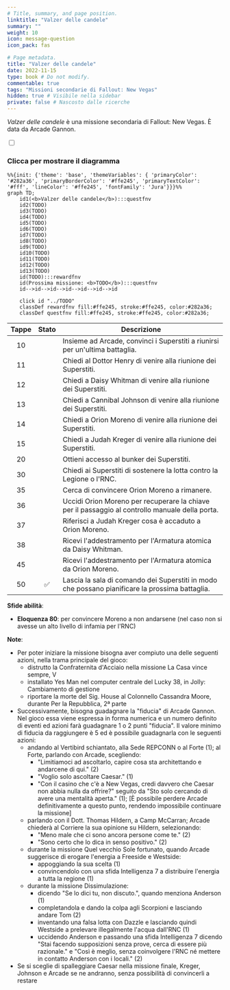 ```yaml
---
# Title, summary, and page position.
linktitle: "Valzer delle candele"
summary: ""
weight: 10
icon: message-question
icon_pack: fas

# Page metadata.
title: "Valzer delle candele"
date: 2022-11-15
type: book # Do not modify.
commentable: true
tags: "Missioni secondarie di Fallout: New Vegas"
hidden: true # Visibile nella sidebar
private: false # Nascosto dalle ricerche
---
```


<div class="fnv">


*Valzer delle candele* è una missione secondaria di Fallout: New Vegas. È data da Arcade Gannon.


<section class="chart-collapse">
<input type="checkbox" name="collapse2" id="handle2">
<h3 class="handle">
<label for="handle2">Clicca per mostrare il diagramma</label>
</h3>
<div class="content">

```mermaid
%%{init: {'theme': 'base', 'themeVariables': { 'primaryColor': '#282a36', 'primaryBorderColor': '#ffe245', 'primaryTextColor': '#fff', 'lineColor': '#ffe245', 'fontFamily': 'Jura'}}}%%
graph TD;
    id1(<b>Valzer delle candele</b>):::questfnv
    id2(TODO)
    id3(TODO)
    id4(TODO)
    id5(TODO)
    id6(TODO)
    id7(TODO) 
    id8(TODO)
    id9(TODO)
    id10(TODO)
    id11(TODO)
    id12(TODO)
    id13(TODO) 
    id(TODO):::rewardfnv
    id(Prossima missione: <b>TODO</b>):::questfnv
    id-->id-->id-->id-->id-->id-->id
    
    click id "../TODO"
    classDef rewardfnv fill:#ffe245, stroke:#ffe245, color:#282a36;
    classDef questfnv fill:#ffe245, stroke:#ffe245, color:#282a36;
```

</div>
</section>

| Tappe |       Stato        | Descrizione |
|:-----:|:------------------:| ----------- |
|                           10                          |            | Insieme ad Arcade, convinci i Superstiti a riunirsi per un'ultima battaglia.                                                                                                |
|                           11                          |            | Chiedi al Dottor Henry di venire alla riunione dei Superstiti.                                                                                                              |
|                           12                          |            | Chiedi a Daisy Whitman di venire alla riunione dei Superstiti.                                                                                                              |
|                           13                          |            | Chiedi a Cannibal Johnson di venire alla riunione dei Superstiti.                                                                                                           |
|                           14                          |            | Chiedi a Orion Moreno di venire alla riunione dei Superstiti.                                                                                                               |
|                           15                          |            | Chiedi a Judah Kreger di venire alla riunione dei Superstiti.                                                                                                               |
|                           20                          |            | Ottieni accesso al bunker dei Superstiti.                                                                                                                                   |
|                           30                          |            | Chiedi ai Superstiti di sostenere la lotta contro la Legione o l'RNC.                                                                                                       |
|                           35                          |            | Cerca di convincere Orion Moreno a rimanere.                                                                                                                                |
|                           36                          |            | Uccidi Orion Moreno per recuperare la chiave per il passaggio al controllo manuale della porta.                                                                             |
|                           37                          |            | Riferisci a Judah Kreger cosa è accaduto a Orion Moreno.                                                                                                                    |
|                           38                          |            | Ricevi l'addestramento per l'Armatura atomica da Daisy Whitman.                                                                                                             |
|                           45                          |            | Ricevi l'addestramento per l'Armatura atomica da Orion Moreno.                                                                                                              |
|                           50                          | :white_check_mark: | Lascia la sala di comando dei Superstiti in modo che possano pianificare la prossima battaglia.                                                                             |



**Sfide abilità**:
- **Eloquenza 80**: per convincere Moreno a non andarsene (nel caso non si avesse un alto livello di infamia per l'RNC)



**Note**:
- Per poter iniziare la missione bisogna aver compiuto una delle seguenti azioni, nella trama principale del gioco:
  - distrutto la Confraternita d'Acciaio nella missione La Casa vince sempre, V
  - installato Yes Man nel computer centrale del Lucky 38, in Jolly: Cambiamento di gestione
  - riportare la morte del Sig. House al Colonnello Cassandra Moore, durante Per la Repubblica, 2ª parte 
- Successivamente, bisogna guadagnare la "fiducia" di Arcade Gannon. Nel gioco essa viene espressa in forma numerica e un numero definito di eventi ed azioni farà guadagnare 1 o 2 punti "fiducia". Il valore minimo di fiducia da raggiungere è 5 ed è possibile guadagnarla con le seguenti azioni:
  - andando al Vertibird schiantato, alla Sede REPCONN o al Forte (1); al Forte, parlando con Arcade, scegliendo:
    - "Limitiamoci ad ascoltarlo, capire cosa sta architettando e andarcene di qui." (2)
    - "Voglio solo ascoltare Caesar." (1)
    - "Con il casino che c'è a New Vegas, credi davvero che Caesar non abbia nulla da offrire?" seguito da "Sto solo cercando di avere una mentalità aperta." (1); [È possibile perdere Arcade definitivamente a questo punto, rendendo impossibile continuare la missione]
  - parlando con il Dott. Thomas Hildern, a Camp McCarran; Arcade chiederà al Corriere la sua opinione su Hildern, selezionando:
    - "Meno male che ci sono ancora persone come te." (2)
    - "Sono certo che lo dica in senso positivo." (2) 
  - durante la missione Quel vecchio Sole fortunato, quando Arcade suggerisce di erogare l'energia a Freeside e Westside:
    - appoggiando la sua scelta (1)
    - convincendolo con una sfida Intelligenza 7 a distribuire l'energia a tutta la regione (1) 
  - durante la missione Dissimulazione:
    - dicendo "Se lo dici tu, non discuto.", quando menziona Anderson (1)
    - completandola e dando la colpa agli Scorpioni e lasciando andare Tom (2)
    - inventando una falsa lotta con Dazzle e lasciando quindi Westside a prelevare illegalmente l'acqua dall'RNC (1)
    - uccidendo Anderson e passando una sfida Intelligenza 7 dicendo "Stai facendo supposizioni senza prove, cerca di essere più razionale." e "Così è meglio, senza coinvolgere l'RNC né mettere in contatto Anderson con i locali." (2) 
- Se si sceglie di spalleggiare Caesar nella missione finale, Kreger, Johnson e Arcade se ne andranno, senza possibilità di convincerli a restare 


</div>


